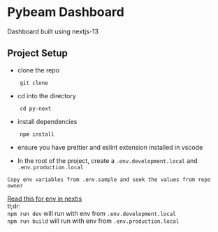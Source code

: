 # Pybeam Dashboard

Dashboard built using nextjs-13

## Project Setup

- clone the repo

```
    git clone
```

- cd into the directory

```
    cd py-next
```

- install dependencies

```
    npm install
```

- ensure you have prettier and eslint extension installed in vscode

- In the root of the project, create a `.env.development.local` and `.env.production.local`

```
Copy env variables from .env.sample and seek the values from repo owner
```

[Read this for env in nextjs](https://upmostly.com/next-js/how-to-use-environment-variables-in-your-next-js-app) <br>
tl;dr: <br>`npm run dev` will run with env from `.env.development.local` <br> `npm run build` will run with env from `.env.production.local`
